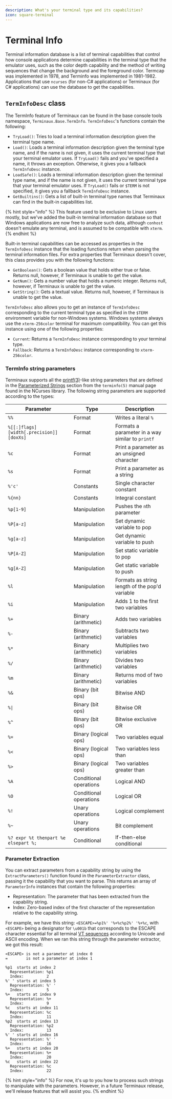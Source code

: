 ```yaml
---
description: What's your terminal type and its capabilities?
icon: square-terminal
---
```


# Terminal Info

Terminal information database is a list of terminal capabilities that control how console applications determine capabilities in the terminal type that the emulator uses, such as the color depth capability and the method of writing sequences that change the background and the foreground color. Termcap was implemented in 1978, and Terminfo was implemented in 1981-1982. Applications that use `ncurses` (for non-C# applications) or Terminaux (for C# applications) can use the database to get the capabilities.

## `TermInfoDesc` class

The TermInfo feature of Terminaux can be found in the base console tools namespace, `Terminaux.Base.TermInfo`.  `TermInfoDesc`'s functions contain the following:

* `TryLoad()`: Tries to load a terminal information description given the terminal type name.
* `Load()`: Loads a terminal information description given the terminal type name, and if the name is not given, it uses the current terminal type that your terminal emulator uses. If `TryLoad()` fails and you've specified a name, it throws an exception. Otherwise, it gives you a fallback `TermInfoDesc` instance.
* `LoadSafe()`: Loads a terminal information description given the terminal type name, and if the name is not given, it uses the current terminal type that your terminal emulator uses. If `TryLoad()` fails or `$TERM` is not specified, it gives you a fallback `TermInfoDesc` instance.
* `GetBuiltins()`: Gets a list of built-in terminal type names that Terminaux can find in the built-in capabilities list.

{% hint style="info" %}
This feature used to be exclusive to Linux users mostly, but we've added the built-in terminal information database so that Windows applications are now free to analyze such data, although `conhost` doesn't emulate any terminal, and is assumed to be compatible with `xterm`.
{% endhint %}

Built-in terminal capabilities can be accessed as properties in the `TermInfoDesc` instance that the loading functions return when parsing the terminal information files. For extra properties that Terminaux doesn't cover, this class provides you with the following functions:

* `GetBoolean()`: Gets a boolean value that holds either true or false. Returns null, however, if Terminaux is unable to get the value.
* `GetNum()`: Gets a number value that holds a numeric integer. Returns null, however, if Terminaux is unable to get the value.
* `GetString()`: Gets a textual value. Returns null, however, if Terminaux is unable to get the value.

`TermInfoDesc` also allows you to get an instance of `TermInfoDesc` corresponding to the current terminal type as specified in the `$TERM` environment variable for non-Windows systems. Windows systems always use the `xterm-256color` terminal for maximum compatibility. You can get this instance using one of the following properties:

* `Current`: Returns a `TermInfoDesc` instance corresponding to your terminal type.
* `Fallback`: Returns a `TermInfoDesc` instance corresponding to `xterm-256color`.

### TermInfo string parameters

Terminaux supports all the [printf(3)](https://manpages.debian.org/bullseye/manpages-dev/printf.3.en.html)-like string parameters that are defined in the [Parameterized Strings](https://manpages.debian.org/bullseye/ncurses-bin/terminfo.5.en.html#Parameterized\_Strings) section from the `terminfo(5)` manual page found in the NCurses library. The following string parameters are supported according to the types:

| Parameter                               | Type                   | Description                                      |
| --------------------------------------- | ---------------------- | ------------------------------------------------ |
| `%%`                                    | Format                 | Writes a literal `%`                             |
| `%[[:]flags][width[.precision]][doxXs]` | Format                 | Formats a parameter in a way similar to `printf` |
| `%c`                                    | Format                 | Print a parameter as an unsigned character       |
| `%s`                                    | Format                 | Print a parameter as a string                    |
| `%'c'`                                  | Constants              | Single character constant                        |
| `%{nn}`                                 | Constants              | Integral constant                                |
| `%p[1-9]`                               | Manipulation           | Pushes the `n`th parameter                       |
| `%P[a-z]`                               | Manipulation           | Set dynamic variable to pop                      |
| `%g[a-z]`                               | Manipulation           | Get dynamic variable to push                     |
| `%P[A-Z]`                               | Manipulation           | Set static variable to pop                       |
| `%g[A-Z]`                               | Manipulation           | Get static variable to push                      |
| `%l`                                    | Manipulation           | Formats as string length of the pop'd variable   |
| `%i`                                    | Manipulation           | Adds 1 to the first two variables                |
| `%+`                                    | Binary (arithmetic)    | Adds two variables                               |
| `%-`                                    | Binary (arithmetic)    | Subtracts two variables                          |
| `%*`                                    | Binary (arithmetic)    | Multiplies two variables                         |
| `%/`                                    | Binary (arithmetic)    | Divides two variables                            |
| `%m`                                    | Binary (arithmetic)    | Returns mod of two variables                     |
| `%&`                                    | Binary (bit ops)       | Bitwise AND                                      |
| `%\|`                                   | Binary (bit ops)       | Bitwise OR                                       |
| `%^`                                    | Binary (bit ops)       | Bitwise exclusive OR                             |
| `%=`                                    | Binary (logical ops)   | Two variables equal                              |
| `%<`                                    | Binary (logical ops)   | Two variables less than                          |
| `%>`                                    | Binary (logical ops)   | Two variables greater than                       |
| `%A`                                    | Conditional operations | Logical AND                                      |
| `%O`                                    | Conditional operations | Logical OR                                       |
| `%!`                                    | Unary operations       | Logical complement                               |
| `%~`                                    | Unary operations       | Bit complement                                   |
| `%? expr %t thenpart %e elsepart %;`    | Conditional            | If-then-else conditional                         |

### Parameter Extraction

You can extract parameters from a capability string by using the `ExtractParameters()` function found in the `ParameterExtractor` class, passing it the capability that you want to parse. This returns an array of `ParameterInfo` instances that contain the following properties:

* Representation: The parameter that has been extracted from the capability string.
* Index: Zero-based index of the first character of the representation relative to the capability string.

For example, we have this string: `<ESCAPE>=%p1%' '%+%c%p2%' '%+%c`, with `<ESCAPE>` being a designator for `\u001b` that corresponds to the ESCAPE character essential for all terminal [VT sequences](vt-sequences.md) according to Unicode and ASCII encoding. When we ran this string through the parameter extractor, we got this result:

```
<ESCAPE> is not a parameter at index 0
=        is not a parameter at index 1

%p1  starts at index 2
  Representation: %p1
  Index:          2
%' ' starts at index 5
  Representation: %' '
  Index:          5
%+   starts at index 9
  Representation: %+
  Index:          9
%c   starts at index 11
  Representation: %c
  Index:          11
%p2  starts at index 13
  Representation: %p2
  Index:          13
%' ' starts at index 16
  Representation: %' '
  Index:          16
%+   starts at index 20
  Representation: %+
  Index:          20
%c   starts at index 22
  Representation: %c
  Index:          22
```

{% hint style="info" %}
For now, it's up to you how to process such strings to manipulate with the parameters. However, in a future Terminaux release, we'll release features that will assist you.
{% endhint %}
